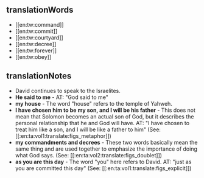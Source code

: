 ## translationWords

* [[en:tw:command]]
* [[en:tw:commit]]
* [[en:tw:courtyard]]
* [[en:tw:decree]]
* [[en:tw:forever]]
* [[en:tw:obey]]

## translationNotes

* David continues to speak to the Israelites.
* **He said to me** - AT: "God said to me"
* **my house** - The word "house" refers to the temple of Yahweh.
* **I have chosen him to be my son, and I will be his father** - This does not mean that Solomon becomes an actual son of God, but it describes the personal relationship that he and God will have. AT: "I have chosen to treat him like a son, and I will be like a father to him" (See: [[:en:ta:vol1:translate:figs_metaphor]])
* **my commandments and decrees** - These two words basically mean the same thing and are used together to emphasize the importance of doing what God says. (See: [[:en:ta:vol2:translate:figs_doublet]])
* **as you are this day** - The word "you" here refers to David. AT: "just as you are committed this day" (See: [[:en:ta:vol1:translate:figs_explicit]])
